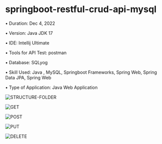 # springboot-restful-crud-api-mysql

• Duration: Dec 4, 2022

• Version: Java JDK 17

• IDE: Intellij Ultimate

• Tools for API Test: postman

• Database: SQLyog

• Skill Used: Java , MySQL, Springboot Frameworks, Spring Web, Spring Data JPA, Spring Web

• Type of Application: Java Web Application


![STRUCTURE-FOLDER](https://user-images.githubusercontent.com/55613764/205543815-caa5e67e-d1e5-4486-853e-b964aa7a41be.PNG)

![GET](https://user-images.githubusercontent.com/55613764/205544124-4ad6578a-08fc-4d9d-b29a-5caf071d8355.PNG)

![POST](https://user-images.githubusercontent.com/55613764/205543992-b40cf25a-bb59-444d-9f70-b6c011b20ad9.PNG)

![PUT](https://user-images.githubusercontent.com/55613764/205544010-2c21a45f-8c44-46b1-a514-5a1358ccbe77.PNG)

![DELETE](https://user-images.githubusercontent.com/55613764/205544020-bc4c4f59-ca90-46f7-aee9-28dca57353c7.PNG)






